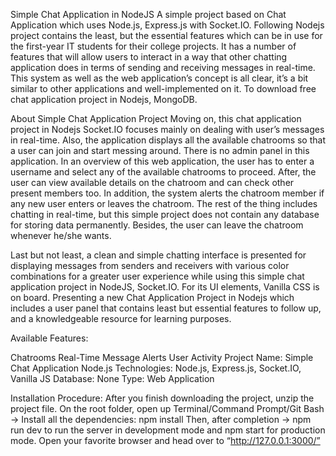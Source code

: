 Simple Chat Application in NodeJS 
A simple project based on Chat Application which uses Node.js, Express.js with Socket.IO. Following Nodejs project contains the least, but the essential features which can be in use for the first-year IT students for their college projects. It has a number of features that will allow users to interact in a way that other chatting application does in terms of sending and receiving messages in real-time. This system as well as the web application’s concept is all clear, it’s a bit similar to other applications and well-implemented on it. To download free chat application project in Nodejs, MongoDB.

About Simple Chat Application Project
Moving on, this chat application project in Nodejs Socket.IO focuses mainly on dealing with user’s messages in real-time. Also, the application displays all the available chatrooms so that a user can join and start messing around. There is no admin panel in this application. In an overview of this web application, the user has to enter a username and select any of the available chatrooms to proceed. After, the user can view available details on the chatroom and can check other present members too. In addition, the system alerts the chatroom member if any new user enters or leaves the chatroom. The rest of the thing includes chatting in real-time, but this simple project does not contain any database for storing data permanently. Besides, the user can leave the chatroom whenever he/she wants.

Last but not least, a clean and simple chatting interface is presented for displaying messages from senders and receivers with various color combinations for a greater user experience while using this simple chat application project in NodeJS, Socket.IO. For its UI elements, Vanilla CSS is on board. Presenting a new Chat Application Project in Nodejs which includes a user panel that contains least but essential features to follow up, and a knowledgeable resource for learning purposes.


Available Features:

Chatrooms
Real-Time Message
Alerts User Activity
Project Name:	Simple Chat Application Node.js
Technologies:	Node.js, Express.js, Socket.IO, Vanilla JS
Database:	None
Type:	Web Application


Installation Procedure:
After you finish downloading the project, unzip the project file.
On the root folder, open up Terminal/Command Prompt/Git Bash -> Install all the dependencies: npm install
Then, after completion -> npm run dev to run the server in development mode and npm start for production mode.
Open your favorite browser and head over to “http://127.0.0.1:3000/”




